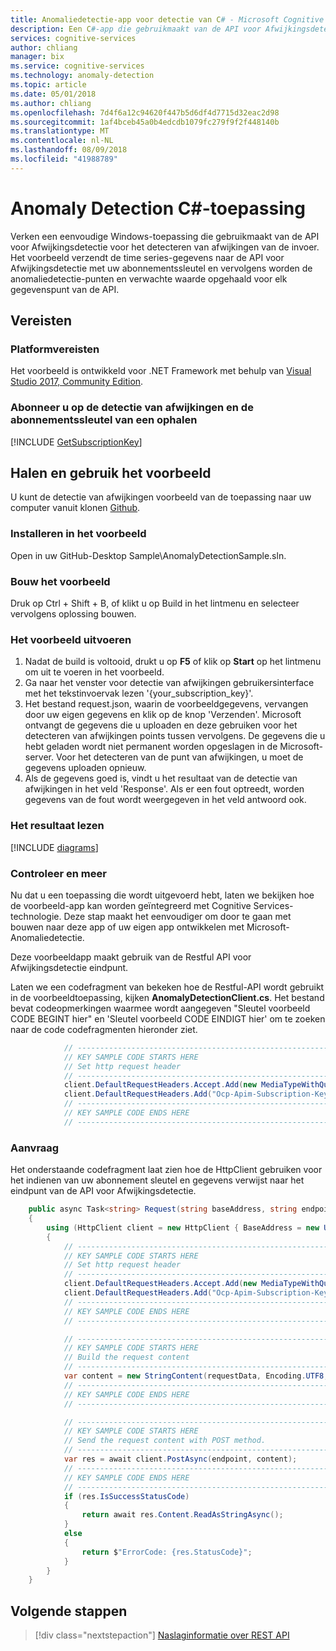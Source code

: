 ```yaml
---
title: Anomaliedetectie-app voor detectie van C# - Microsoft Cognitive Services | Microsoft Docs
description: Een C#-app die gebruikmaakt van de API voor Afwijkingsdetectie in Microsoft Cognitive Services verkennen. Oorspronkelijke gegevenspunten verzenden naar API en de verwachte waarde en anomaliedetectie punten.
services: cognitive-services
author: chliang
manager: bix
ms.service: cognitive-services
ms.technology: anomaly-detection
ms.topic: article
ms.date: 05/01/2018
ms.author: chliang
ms.openlocfilehash: 7d4f6a12c94620f447b5d6df4d7715d32eac2d98
ms.sourcegitcommit: 1af4bceb45a0b4edcdb1079fc279f9f2f448140b
ms.translationtype: MT
ms.contentlocale: nl-NL
ms.lasthandoff: 08/09/2018
ms.locfileid: "41988789"
---
```

# <a name="anomaly-detection-c-application"></a>Anomaly Detection C#-toepassing

Verken een eenvoudige Windows-toepassing die gebruikmaakt van de API voor Afwijkingsdetectie voor het detecteren van afwijkingen van de invoer. Het voorbeeld verzendt de time series-gegevens naar de API voor Afwijkingsdetectie met uw abonnementssleutel en vervolgens worden de anomaliedetectie-punten en verwachte waarde opgehaald voor elk gegevenspunt van de API.

## <a name="prerequisites"></a>Vereisten

### <a name="platform-requirements"></a>Platformvereisten

Het voorbeeld is ontwikkeld voor .NET Framework met behulp van [Visual Studio 2017, Community Edition](https://www.visualstudio.com/products/visual-studio-community-vs). 

### <a name="subscribe-to-anomaly-detection-and-get-a-subscription-key"></a>Abonneer u op de detectie van afwijkingen en de abonnementssleutel van een ophalen 

[!INCLUDE [GetSubscriptionKey](../includes/get-subscription-key.md)]

## <a name="get-and-use-the-example"></a>Halen en gebruik het voorbeeld

U kunt de detectie van afwijkingen voorbeeld van de toepassing naar uw computer vanuit klonen [Github](https://github.com/MicrosoftAnomalyDetection/csharp-sample.git). 
<a name="Step1"></a>
### <a name="install-the-example"></a>Installeren in het voorbeeld

Open in uw GitHub-Desktop Sample\AnomalyDetectionSample.sln.

<a name="Step2"></a>
### <a name="build-the-example"></a>Bouw het voorbeeld

Druk op Ctrl + Shift + B, of klikt u op Build in het lintmenu en selecteer vervolgens oplossing bouwen.

<a name="Step3"></a>
### <a name="run-the-example"></a>Het voorbeeld uitvoeren

1. Nadat de build is voltooid, drukt u op **F5** of klik op **Start** op het lintmenu om uit te voeren in het voorbeeld.
2. Ga naar het venster voor detectie van afwijkingen gebruikersinterface met het tekstinvoervak lezen '{your_subscription_key}'.
3. Het bestand request.json, waarin de voorbeeldgegevens, vervangen door uw eigen gegevens en klik op de knop 'Verzenden'. Microsoft ontvangt de gegevens die u uploaden en deze gebruiken voor het detecteren van afwijkingen points tussen vervolgens. De gegevens die u hebt geladen wordt niet permanent worden opgeslagen in de Microsoft-server. Voor het detecteren van de punt van afwijkingen, u moet de gegevens uploaden opnieuw.
4. Als de gegevens goed is, vindt u het resultaat van de detectie van afwijkingen in het veld 'Response'. Als er een fout optreedt, worden gegevens van de fout wordt weergegeven in het veld antwoord ook.

<a name="Review"></a>
### <a name="read-the-result"></a>Het resultaat lezen

[!INCLUDE [diagrams](../includes/diagrams.md)]

<a name="Review"></a>
### <a name="review-and-learn"></a>Controleer en meer

Nu dat u een toepassing die wordt uitgevoerd hebt, laten we bekijken hoe de voorbeeld-app kan worden geïntegreerd met Cognitive Services-technologie. Deze stap maakt het eenvoudiger om door te gaan met bouwen naar deze app of uw eigen app ontwikkelen met Microsoft-Anomaliedetectie.

Deze voorbeeldapp maakt gebruik van de Restful API voor Afwijkingsdetectie eindpunt.

Laten we een codefragment van bekeken hoe de Restful-API wordt gebruikt in de voorbeeldtoepassing, kijken **AnomalyDetectionClient.cs**. Het bestand bevat codeopmerkingen waarmee wordt aangegeven "Sleutel voorbeeld CODE BEGINT hier" en 'Sleutel voorbeeld CODE EINDIGT hier' om te zoeken naar de code codefragmenten hieronder ziet.

```csharp
            // ----------------------------------------------------------------------
            // KEY SAMPLE CODE STARTS HERE
            // Set http request header
            // ---------------------------------------------------------------------- 
            client.DefaultRequestHeaders.Accept.Add(new MediaTypeWithQualityHeaderValue("application/json"));
            client.DefaultRequestHeaders.Add("Ocp-Apim-Subscription-Key", subscriptionKey);
            // ----------------------------------------------------------------------
            // KEY SAMPLE CODE ENDS HERE 
            // ----------------------------------------------------------------------

```
### <a name="request"></a>**Aanvraag**
Het onderstaande codefragment laat zien hoe de HttpClient gebruiken voor het indienen van uw abonnement sleutel en gegevens verwijst naar het eindpunt van de API voor Afwijkingsdetectie.

```csharp
    public async Task<string> Request(string baseAddress, string endpoint, string subscriptionKey, string requestData)
    {
        using (HttpClient client = new HttpClient { BaseAddress = new Uri(baseAddress) })
        {
            // ----------------------------------------------------------------------
            // KEY SAMPLE CODE STARTS HERE
            // Set http request header
            // ---------------------------------------------------------------------- 
            client.DefaultRequestHeaders.Accept.Add(new MediaTypeWithQualityHeaderValue("application/json"));
            client.DefaultRequestHeaders.Add("Ocp-Apim-Subscription-Key", subscriptionKey);
            // ----------------------------------------------------------------------
            // KEY SAMPLE CODE ENDS HERE 
            // ----------------------------------------------------------------------

            // ----------------------------------------------------------------------
            // KEY SAMPLE CODE STARTS HERE
            // Build the request content
            // ---------------------------------------------------------------------- 
            var content = new StringContent(requestData, Encoding.UTF8, "application/json");
            // ----------------------------------------------------------------------
            // KEY SAMPLE CODE ENDS HERE 
            // ----------------------------------------------------------------------

            // ----------------------------------------------------------------------
            // KEY SAMPLE CODE STARTS HERE
            // Send the request content with POST method.
            // ---------------------------------------------------------------------- 
            var res = await client.PostAsync(endpoint, content);
            // ----------------------------------------------------------------------
            // KEY SAMPLE CODE ENDS HERE 
            // ----------------------------------------------------------------------
            if (res.IsSuccessStatusCode)
            {
                return await res.Content.ReadAsStringAsync();
            }
            else
            {
                return $"ErrorCode: {res.StatusCode}";
            }
        }
    }
```

## <a name="next-steps"></a>Volgende stappen

> [!div class="nextstepaction"]
> [Naslaginformatie over REST API](https://dev.labs.cognitive.microsoft.com/docs/services/anomaly-detection/operations/post-anomalydetection)
